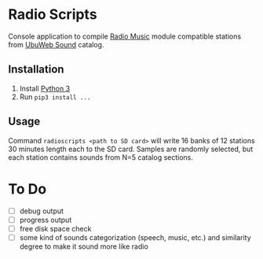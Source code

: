 # Radio Scripts

Console application to compile [Radio Music](https://musicthing.co.uk/pages/radio.html) module compatible stations from [UbuWeb Sound](https://www.ubu.com/sound/index.html) catalog.

## Installation

1. Install [Python 3](https://www.python.org/downloads/)
2. Run `pip3 install ...`

## Usage

Command `radioscripts <path to SD card>` will write 16 banks of 12 stations 30 minutes length each to the SD card. Samples are randomly selected, but each station contains sounds from N=5 catalog sections.

# To Do

- [ ] debug output
- [ ] progress output
- [ ] free disk space check
- [ ] some kind of sounds categorization (speech, music, etc.) and similarity degree to make it sound more like radio
